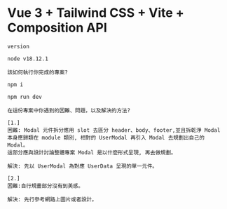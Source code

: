 # Vue 3 + Tailwind CSS + Vite + Composition API

```
version

node v18.12.1
```

```
該如何執行你完成的專案?

npm i

npm run dev
```

```
在這份專案中你遇到的困難、問題，以及解決的方法?

[1.]
困難: Modal 元件拆分應用 slot 去區分 header、body、footer,並且拆乾淨 Modal 本身應歸類在 module 類別, 相對的 UserModal 再引入 Modal 去規劃出自己的 Modal。
這部分應與設計討論整體專案 Modal 是以什麼形式呈現, 再去做規劃。

解決: 先以 UserModal 為對應 UserData 呈現的單一元件。

[2.]
困難:自行規畫部分沒有到美感。

解決: 先行參考網路上圖片或者設計。
```